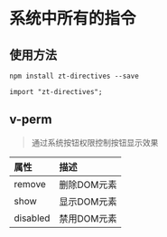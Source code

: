 # 系统中所有的指令

## 使用方法

`npm install zt-directives --save`

`import "zt-directives";`

## v-perm

> 通过系统按钮权限控制按钮显示效果

|属性|描述|
|:--|:--|
|remove| 删除DOM元素 |
|show| 显示DOM元素 |
|disabled| 禁用DOM元素 |
